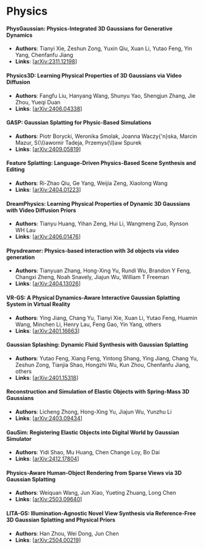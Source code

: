 # Physics

#### PhysGaussian: Physics-Integrated 3D Gaussians for Generative Dynamics
- **Authors**: Tianyi Xie, Zeshun Zong, Yuxin Qiu, Xuan Li, Yutao Feng, Yin Yang, Chenfanfu Jiang
- **Links**: [[arXiv:2311.12198](https://arxiv.org/abs/2311.12198)]

#### Physics3D: Learning Physical Properties of 3D Gaussians via Video Diffusion
- **Authors**: Fangfu Liu, Hanyang Wang, Shunyu Yao, Shengjun Zhang, Jie Zhou, Yueqi Duan
- **Links**: [[arXiv:2406.04338](https://arxiv.org/abs/2406.04338)]

#### GASP: Gaussian Splatting for Physic-Based Simulations
- **Authors**: Piotr Borycki, Weronika Smolak, Joanna Waczy{\'n}ska, Marcin Mazur, S{\l}awomir Tadeja, Przemys{\l}aw Spurek
- **Links**: [[arXiv:2409.05819](https://arxiv.org/abs/2409.05819)]

#### Feature Splatting: Language-Driven Physics-Based Scene Synthesis and Editing
- **Authors**: Ri-Zhao Qiu, Ge Yang, Weijia Zeng, Xiaolong Wang
- **Links**: [[arXiv:2404.01223](https://arxiv.org/abs/2404.01223)]

#### DreamPhysics: Learning Physical Properties of Dynamic 3D Gaussians with Video Diffusion Priors
- **Authors**: Tianyu Huang, Yihan Zeng, Hui Li, Wangmeng Zuo, Rynson WH Lau
- **Links**: [[arXiv:2406.01476](https://arxiv.org/abs/2406.01476)]

#### Physdreamer: Physics-based interaction with 3d objects via video generation
- **Authors**: Tianyuan Zhang, Hong-Xing Yu, Rundi Wu, Brandon Y Feng, Changxi Zheng, Noah Snavely, Jiajun Wu, William T Freeman
- **Links**: [[arXiv:2404.13026](https://arxiv.org/abs/2404.13026)]

#### VR-GS: A Physical Dynamics-Aware Interactive Gaussian Splatting System in Virtual Reality
- **Authors**: Ying Jiang, Chang Yu, Tianyi Xie, Xuan Li, Yutao Feng, Huamin Wang, Minchen Li, Henry Lau, Feng Gao, Yin Yang, others
- **Links**: [[arXiv:2401.16663](https://arxiv.org/abs/2401.16663)]

#### Gaussian Splashing: Dynamic Fluid Synthesis with Gaussian Splatting
- **Authors**: Yutao Feng, Xiang Feng, Yintong Shang, Ying Jiang, Chang Yu, Zeshun Zong, Tianjia Shao, Hongzhi Wu, Kun Zhou, Chenfanfu Jiang, others
- **Links**: [[arXiv:2401.15318](https://arxiv.org/abs/2401.15318)]

#### Reconstruction and Simulation of Elastic Objects with Spring-Mass 3D Gaussians
- **Authors**: Licheng Zhong, Hong-Xing Yu, Jiajun Wu, Yunzhu Li
- **Links**: [[arXiv:2403.09434](https://arxiv.org/abs/2403.09434)]

#### GauSim: Registering Elastic Objects into Digital World by Gaussian Simulator
- **Authors**: Yidi Shao, Mu Huang, Chen Change Loy, Bo Dai
- **Links**: [[arXiv:2412.17804](https://arxiv.org/abs/2412.17804)]

#### Physics-Aware Human-Object Rendering from Sparse Views via 3D Gaussian Splatting
- **Authors**: Weiquan Wang, Jun Xiao, Yueting Zhuang, Long Chen
- **Links**: [[arXiv:2503.09640](https://arxiv.org/abs/2503.09640)]

#### LITA-GS: Illumination-Agnostic Novel View Synthesis via Reference-Free 3D Gaussian Splatting and Physical Priors
- **Authors**: Han Zhou, Wei Dong, Jun Chen
- **Links**: [[arXiv:2504.00219](https://arxiv.org/abs/2504.00219)]







